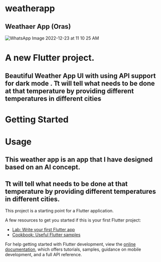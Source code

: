 # weatherapp

## Weathaer App (Oras)
![WhatsApp Image 2022-12-23 at 11 10 25 AM](https://user-images.githubusercontent.com/66225746/209278258-9f4cbf9b-5a7a-41d3-ae9e-19e7263a7e13.jpeg)


# A new Flutter project.

## Beautiful Weather App UI with using API support for dark mode . Tt will tell what needs to be done at that temperature by providing different temperatures in different cities

# Getting Started

# Usage

## This weather app is an app that I have designed based on an AI concept.
## Tt will tell what needs to be done at that temperature by providing different temperatures in different cities. 

This project is a starting point for a Flutter application.

A few resources to get you started if this is your first Flutter project:

- [Lab: Write your first Flutter app](https://docs.flutter.dev/get-started/codelab)
- [Cookbook: Useful Flutter samples](https://docs.flutter.dev/cookbook)

For help getting started with Flutter development, view the
[online documentation](https://docs.flutter.dev/), which offers tutorials,
samples, guidance on mobile development, and a full API reference.
